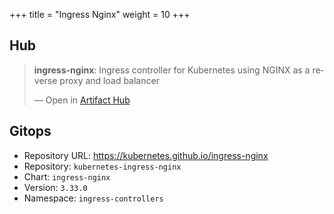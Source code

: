 +++
title = "Ingress Nginx"
weight = 10
+++

## Hub

<div class="artifacthub-widget" data-url="https://artifacthub.io/packages/helm/ingress-nginx/ingress-nginx" data-theme="light" data-header="true" data-responsive="false"><blockquote><p lang="en" dir="ltr"><b>ingress-nginx</b>: Ingress controller for Kubernetes using NGINX as a reverse proxy and load balancer</p>&mdash; Open in <a href="https://artifacthub.io/packages/helm/ingress-nginx/ingress-nginx">Artifact Hub</a></blockquote></div><script async src="https://artifacthub.io/artifacthub-widget.js"></script>

## Gitops

<!-- BEGIN_PORTEFAIX_DOC -->

* Repository URL: https://kubernetes.github.io/ingress-nginx
* Repository: `kubernetes-ingress-nginx`
* Chart: `ingress-nginx`
* Version: `3.33.0`
* Namespace: `ingress-controllers`

<!-- END_PORTEFAIX_DOC -->
